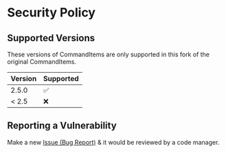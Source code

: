 # Security Policy

## Supported Versions

These versions of CommandItems are only supported in this fork of the original CommandItems.

| Version | Supported          |
| ------- | ------------------ |
| 2.5.0   | :white_check_mark: |
| < 2.5   | :x:                |

## Reporting a Vulnerability

Make a new [Issue (Bug Report)](https://github.com/Relaxing9/commanditems/issues/new?assignees=&labels=bug&template=bug_report.yml) & it would be reviewed by a code manager.
